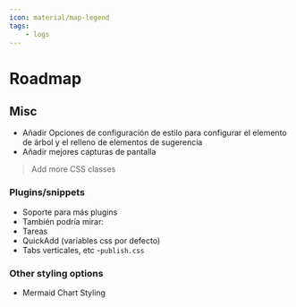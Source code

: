 ```yaml
---
icon: material/map-legend
tags:
    - logs
---
```


# Roadmap

## Misc

- Añadir Opciones de configuración de estilo para configurar el elemento de árbol y el relleno de elementos de sugerencia
- Añadir mejores capturas de pantalla
> Add more CSS classes

### Plugins/snippets

- Soporte para más plugins
- También podría mirar:
- Tareas
- QuickAdd (variables css por defecto)
- Tabs verticales, etc
-`publish.css`

### Other styling options

- Mermaid Chart Styling
